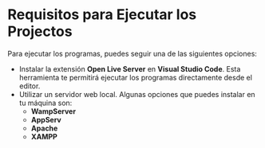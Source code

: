 # Requisitos para Ejecutar los Projectos

Para ejecutar los programas, puedes seguir una de las siguientes opciones:

- Instalar la extensión **Open Live Server** en **Visual Studio Code**. Esta herramienta te permitirá ejecutar los programas directamente desde el editor.
- Utilizar un servidor web local. Algunas opciones que puedes instalar en tu máquina son:
  - **WampServer**
  - **AppServ**
  - **Apache**
  - **XAMPP**
